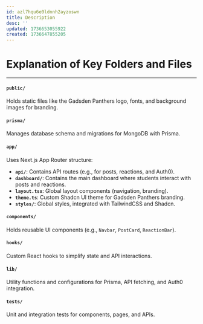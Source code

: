 ```yaml
---
id: azl7hqu6e0ldnnh2ayzoswn
title: Description
desc: ''
updated: 1736653055922
created: 1736647855205
---
```

# **Explanation of Key Folders and Files**

___

#### **`public/`**

Holds static files like the Gadsden Panthers logo, fonts, and background images for branding.

#### **`prisma/`**

Manages database schema and migrations for MongoDB with Prisma.

#### **`app/`**

Uses Next.js App Router structure:

-   **`api/`**: Contains API routes (e.g., for posts, reactions, and Auth0).
-   **`dashboard/`**: Contains the main dashboard where students interact with posts and reactions.
-   **`layout.tsx`**: Global layout components (navigation, branding).
-   **`theme.ts`**: Custom Shadcn UI theme for Gadsden Panthers branding.
-   **`styles/`**: Global styles, integrated with TailwindCSS and Shadcn.

#### **`components/`**

Holds reusable UI components (e.g., `Navbar`, `PostCard`, `ReactionBar`).

#### **`hooks/`**

Custom React hooks to simplify state and API interactions.

#### **`lib/`**

Utility functions and configurations for Prisma, API fetching, and Auth0 integration.

#### **`tests/`**

Unit and integration tests for components, pages, and APIs.
